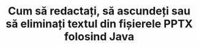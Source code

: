 ---
############################# Static ############################
layout: "auto-gen-gist"
draft: false
path: "ro/redaction/java/text/pptx"
otherformats: CSV DOC DOCM DOCX DOT DOTM DOTX PDF POT POTM PPS PPSM PPSX PPT PPTM RTF XLS XLSM XLSX XLT XLTM XLTX  

############################# Head ############################
head_title: "Redactă PPTX Textul prin frază exactă/expresie regulată în Java"
head_description: "GroupDocs.Redaction s Java API permite dezvoltatorilor să redacteze text din PDF DOC DOCX RTF XLSX CSV PPT PPTX și imagini prin expresie exactă sau expresie regulată în Java"

############################# Header ############################
title: "Cum să redactați, să ascundeți sau să eliminați textul din fișierele PPTX folosind Java"
description: "GroupDocs.Redaction s Java API permite redactarea, ascunderea sau eliminarea textului sensibil din documente de procesare de text, foi de lucru, prezentări, PDF s & imagini."

################### SubMenu/Download Button #####################
button:
    enable: true

############################# About ############################
about:
    enable: true
    title: "Ce este redactarea textului?"
    content: |
        Redactarea textului este procesul de eliminare a textului sau informațiilor confidențiale sau nedorite din documentele digitale, lăsând intact restul documentului sau paragrafului care îl conține. Redactarea ajută utilizatorii, precum și organizația să își protejeze informațiile sensibile ascunzându-le sau eliminându-le definitiv. Folosind GroupDocs.Redaction Java utilizatorii API pot acum să redacteze, să ascundă sau să elimine text sensibil din documente de procesare text, foi de lucru, prezentări, PDF și fișiere imagine raster. API oferă o gamă largă de opțiuni și metode pentru redactarea informațiilor private în documente. Acceptă căutarea și redactarea folosind potrivire exactă sau expresii regulate, utilizați redacții textuale (coduri de scutire) sau grafice (dreptunghiuri colorate) și multe altele. Deci, de ce să nu încercați și să automatizați procesul de redactare a documentelor descărcând API-ul și explorați caracteristicile sale de bază și avansate. 

############################# Steps ############################
steps:
    enable: true
    block:
    - title_left: "Redactă PPTX Frază exactă în Java"
      content_left: |
        GroupDocs.Redaction permite redactarea cu ușurință a datelor de natură sensibilă sau privată din documentele dvs. Cel mai popular caz de redactare este eliminarea unui text dintr-un document. 

        Următorul cod poate fi utilizat pentru a aplica redactarea textuală unei anumite părți a unui document prin fraza exactă. Permite utilizatorilor să înlocuiască expresia personală exactă „Michal Clark” cu codul personal (sau orice cod de scutire),

      title_right: "Eliminați datele sensibile din PPTX"
      content_right: |
        * Creați o instanță a clasei [Redactor](https://apireference.groupdocs.com/redaction/java/com.groupdocs.redaction/Redactor) și încărcați fișierul PPTX
        * Apelați redactor.Aplicați metoda cu o nouă instanță a clasei exactPhraseredAction
        * Apelați metoda redactor.save cu obiectul [ExactPhraseredAction](https://apireference.groupdocs.com/redaction/java/com.groupdocs.redaction.redactions/ExactPhraseRedaction)
        * Apelați metoda redactor.save pentru a salva modificările 

      gisthash: "3202859fc19b5dfd14e8f073b70a18f8"
      gistfile: "redactexactphrase.java"
      
    - title_left: "Redactare text sensibil la majuscule și minuscule în PPTX"
      content_left: |
        Următorul exemplu permite utilizatorilor să efectueze o redactare exactă sensibilă la majuscule și minuscule pentru a elimina sau ascunde o anumită mandrină de text din interiorul unui document. În mod implicit, căutarea expresiei exacte este insensibilă la majuscule și minuscule. 
        
      title_right: "Efectuați redactarea sensibilă la majuscule și minuscule prin intermediul Java"
      content_right: |
        * Creați o instanță a clasei [Redactor](https://apireference.groupdocs.com/redaction/java/com.groupdocs.redaction/Redactor) și încărcați fișierul PPTX
        * Apelați redactor.Aplicați metoda cu o nouă instanță a clasei exactPhraseredAction
        * Apelați metoda redactor.save cu obiectul [ExactPhraseredAction](https://apireference.groupdocs.com/redaction/java/com.groupdocs.redaction.redactions/ExactPhraseRedaction)
        * Apelați metoda redactor.save pentru a salva modificările 
        
      gisthash: "a43e3ce358f93df92373b5441bc579fb"
      gistfile: "casesensitiveredaction.java"

    - title_left: "Redacta textul în PPTX prin Caseta de culori"
      content_left: |
        În loc să eliminați un text redactat sau să plasați un șir acolo, este de asemenea posibil să puneți caseta de culoare peste textul redactat. În acest caz, textul potrivit va fi eliminat și un dreptunghi colorat va fi plasat peste textul redactat.
        
      title_right: "Utilizați caseta de culoare pentru a elimina textul din Java"
      content_right: |
        * Creați o instanță a clasei [Redactor](https://apireference.groupdocs.com/redaction/java/com.groupdocs.redaction/Redactor) și încărcați fișierul PPTX
        * Apelați redactor.Aplicați metoda cu o nouă instanță a clasei exactPhraseredAction
        * Apelați metoda redactor.save cu obiectul [ExactPhraseredAction](https://apireference.groupdocs.com/redaction/java/com.groupdocs.redaction.redactions/ExactPhraseRedaction)
        * Apelați metoda redactor.save pentru a salva modificările 
        
      gisthash: "6d83e791388b6834a372dc90f4b455f6"
      gistfile: "redacttextusingcolorbox.java"

    - title_left: "Cerințe de sistem"
      content_left: |
        GroupDocs.Redaction for Java API-urile sunt acceptate pe toate platformele majore și sistemele de operare. Pentru ghidul complet de cerințe de sistem, vă rugăm să vizitați [cerințe de sistem](https://docs.groupdocs.com/redaction/java/system-requirements) Înainte de a executa codul de mai jos, vă rugăm să vă asigurați că aveți următoarele condiții prealabile instalate pe sistemul dvs.:
        * Sisteme de operare: Microsoft Windows, Linux, Mac OS
        * Mediu de dezvoltare: NetBeans, Intellij IDEA, Eclipse etc
        * Java Mediu de rulare: J2SE 6.0 și versiuni ulterioare
        * Obțineți cea mai recentă versiune a GroupDocs.Redaction for Java de la [Maven](https://repository.groupdocs.com/webapp/#/artifacts/browse/tree/General/repo/com/groupdocs/groupdocs-redaction)
        
      title_right: "De ce să folosiți GroupDocs.Redaction"
      content_right: |
        * Permiteți utilizatorilor să adauge formate de documente personalizate și tipuri de redacții
        * Nu este necesar niciun software suplimentar pentru a elimina informațiile sensibile
        * Posibilitatea de a seta documentul de redare a intervalului de pagini ca PDF
        * Mod simplu de redactare a diferitelor tipuri de metadate: numele autorului, versiunea, titlul, subiectul, descrierea și multe altele
        * Extragerea informațiilor despre documente - tipul fișierului, numărul de pagini etc.

############################# Demos ############################
demos:
    enable: true
############################# More Formats ############################
more_formats:
    enable: true

############################# Back to top ###############################
back_to_top:
    enable: true
---